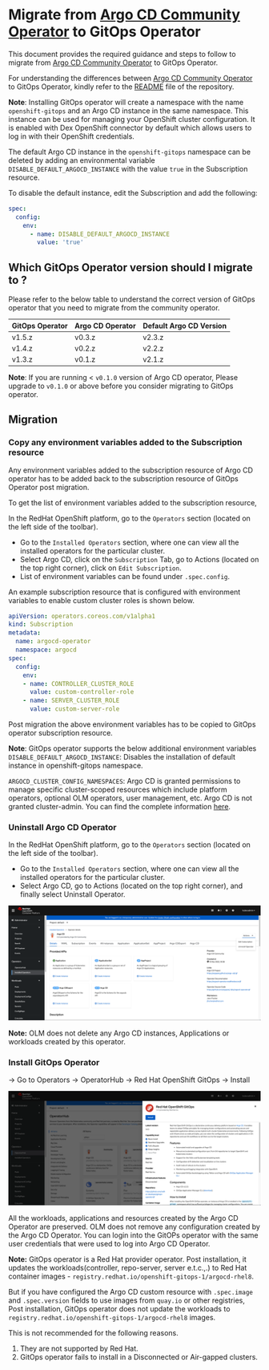 # Migrate from [Argo CD Community Operator](https://github.com/argoproj-labs/argocd-operator) to GitOps Operator

This document provides the required guidance and steps to follow to migrate from [Argo CD Community Operator](https://github.com/argoproj-labs/argocd-operator) to GitOps Operator.

For understanding the differences between [Argo CD Community Operator](https://github.com/argoproj-labs/argocd-operator) to GitOps Operator, kindly refer to the [README](https://github.com/redhat-developer/gitops-operator/blob/master/README.md#gitops-operator-vs-argo-cd-community-operator) file of the repository.

**Note**: Installing GitOps operator will create a namespace with the name `openshift-gitops` and an Argo CD instance in the same namespace. This instance can be used for managing your OpenShift cluster configuration. It is enabled with Dex OpenShift connector by default which allows users to log in with their OpenShift credentials.

The default Argo CD instance in the `openshift-gitops` namespace can be deleted by adding an environmental variable `DISABLE_DEFAULT_ARGOCD_INSTANCE` with the value `true` in the Subscription resource.

To disable the default instance, edit the Subscription and add the following:

```yaml
spec:
  config:
    env:
      - name: DISABLE_DEFAULT_ARGOCD_INSTANCE
        value: 'true'
```

## Which GitOps Operator version should I migrate to ?

Please refer to the below table to understand the correct version of GitOps operator that you need to migrate from the community operator.

| GitOps Operator | Argo CD Operator | Default Argo CD Version |
| -------- | -------- | -------- |
| v1.5.z | v0.3.z | v2.3.z |
| v1.4.z | v0.2.z | v2.2.z |
| v1.3.z | v0.1.z | v2.1.z |

**Note**: If you are running < `v0.1.0` version of Argo CD operator, Please upgrade to `v0.1.0` or above before you consider migrating to GitOps operator.

## Migration

### Copy any environment variables added to the Subscription resource

Any environment variables added to the subscription resource of Argo CD operator has to be added back to the subscription resource of GitOps Operator post migration.

To get the list of environment variables added to the subscription resource,

In the RedHat OpenShift platform, go to the `Operators` section (located on the left side of the toolbar).

- Go to the `Installed Operators` section, where one can view all the installed operators for the particular cluster.
- Select Argo CD, click on the `Subscription` Tab, go to Actions (located on the top right corner), click on `Edit Subscription`.
- List of environment variables can be found under `.spec.config`.

An example subscription resource that is configured with environment variables to enable custom cluster roles is shown below.

```yaml
apiVersion: operators.coreos.com/v1alpha1
kind: Subscription
metadata:
  name: argocd-operator
  namespace: argocd
spec:
  config:
    env:
    - name: CONTROLLER_CLUSTER_ROLE
      value: custom-controller-role
    - name: SERVER_CLUSTER_ROLE
      value: custom-server-role
```

Post migration the above environment variables has to be copied to GitOps operator subscription resource.

**Note**:
GitOps operator supports the below additional environment variables
`DISABLE_DEFAULT_ARGOCD_INSTANCE`: Disables the installation of default instance in openshift-gitops namespace.

`ARGOCD_CLUSTER_CONFIG_NAMESPACES`: Argo CD is granted permissions to manage specific cluster-scoped resources which include
platform operators, optional OLM operators, user management, etc. Argo CD is not granted cluster-admin. You can find the complete
information [here](https://github.com/redhat-developer/gitops-operator/blob/608b8bac2350980d7dc616c88baba634c0908e1b/docs/OpenShift%20GitOps%20Usage%20Guide.md#cluster-configuration).

### Uninstall Argo CD Operator

In the RedHat OpenShift platform, go to the `Operators` section (located on the left side of the toolbar).

- Go to the `Installed Operators` section, where one can view all the installed operators for the particular cluster.
- Select Argo CD, go to Actions (located on the top right corner), and finally select Uninstall Operator.

![image alt text](assets/Uninstall_Community_operator.png)

**Note:** OLM does not delete any Argo CD instances, Applications or workloads created by this operator.

### Install GitOps Operator

-> Go to Operators -> OperatorHub -> Red Hat OpenShift GitOps -> Install

![image alt text](assets/Install_GitOps_Operator.png)

All the workloads, applications and resources created by the Argo CD Operator are preserved. OLM does not remove any configuration
created by the Argo CD Operator. You can login into the GitOPs operator with the same user credentials that were used to log into Argo CD
Operator.

**Note:**
GitOps operator is a Red Hat provider operator. Post installation, it updates the workloads(controller, repo-server, server e.t.c.,.) to Red Hat container images - `registry.redhat.io/openshift-gitops-1/argocd-rhel8`.

But if you have configured the Argo CD custom resource with `.spec.image` and `.spec.version` fields to use images
from `quay.io` or other registries, Post installation, GitOps operator does not update the workloads to `registry.redhat.io/openshift-gitops-1/argocd-rhel8` images.

This is not recommended for the following reasons.

1. They are not supported by Red Hat.
2. GitOps operator fails to install in a Disconnected or Air-gapped clusters.
